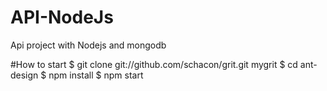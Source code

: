 # API-NodeJs
Api project with Nodejs and mongodb

#How to start
$ git clone git://github.com/schacon/grit.git mygrit
$ cd ant-design
$ npm install
$ npm start
